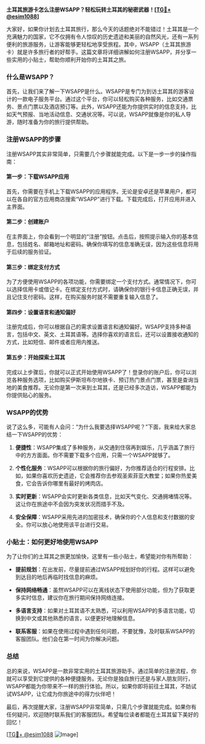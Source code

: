 **土耳其旅游卡怎么注册WSAPP？轻松玩转土耳其的秘密武器！[[TG💪+ @esim1088](https://t.me/s/esim1088)]**

大家好，如果你计划去土耳其旅行，那么今天的话题绝对不能错过！土耳其是一个充满魅力的国家，它不仅拥有令人惊叹的历史遗迹和美丽的自然风光，还有一系列便利的旅游服务，让游客能够更轻松地享受旅程。其中，WSAPP（土耳其旅游卡）就是许多旅行者的好帮手。这篇文章将详细讲解如何注册WSAPP，并分享一些实用的小贴士，帮助你顺利开始你的土耳其之旅。

### 什么是WSAPP？

首先，让我们来了解一下WSAPP是什么。WSAPP是专门为到访土耳其的游客设计的一款电子服务平台。通过这个平台，你可以轻松购买各种服务，比如交通票务、景点门票以及酒店预订等。此外，WSAPP还能为你提供实时的信息支持，比如天气预报、当地活动信息、交通状况等。可以说，WSAPP就像是你的私人导游，随时准备为你的旅行提供帮助。

### 注册WSAPP的步骤

注册WSAPP其实非常简单，只需要几个步骤就能完成。以下是一步一步的操作指南：

#### 第一步：下载WSAPP应用
首先，你需要在手机上下载WSAPP的应用程序。无论是安卓还是苹果用户，都可以在各自的官方应用商店搜索“WSAPP”进行下载。下载完成后，打开应用并进入主界面。

#### 第二步：创建账户
在主界面上，你会看到一个明显的“注册”按钮。点击后，按照提示输入你的基本信息，包括姓名、邮箱地址和密码。确保你填写的信息准确无误，因为这些信息将用于后续的服务验证。

#### 第三步：绑定支付方式
为了方便使用WSAPP的各项功能，你需要绑定一个支付方式。通常情况下，你可以选择信用卡或借记卡。在绑定支付方式时，请确保你的银行卡信息正确无误，并且记住支付密码。这样，在购买服务时就不需要重复输入信息了。

#### 第四步：设置语言和通知偏好
注册完成后，你可以根据自己的需求设置语言和通知偏好。WSAPP支持多种语言，包括中文、英文、土耳其语等。选择你喜欢的语言后，还可以设置接收通知的方式，比如短信、邮件或者应用内推送。

#### 第五步：开始探索土耳其
完成以上步骤后，你就可以正式开始使用WSAPP了！登录你的账户后，你可以浏览各种服务选项，比如购买伊斯坦布尔地铁卡、预订热门景点门票，甚至是查询当地的美食推荐。无论你是第一次来到土耳其，还是已经多次造访，WSAPP都能为你提供贴心的服务。

### WSAPP的优势

说了这么多，可能有人会问：“为什么我要选择WSAPP呢？”下面，我来给大家总结一下WSAPP的优势：

1. **便捷性**：WSAPP集成了多种服务，从交通到住宿再到娱乐，几乎涵盖了旅行中的方方面面。你不需要下载多个应用，只需一个WSAPP就够了。
   
2. **个性化服务**：WSAPP可以根据你的旅行偏好，为你推荐适合的行程安排。比如，如果你喜欢历史遗迹，它会推荐你去参观圣索菲亚大教堂；如果你热爱美食，它会告诉你哪里有最好的烤肉店。

3. **实时更新**：WSAPP会实时更新各类信息，比如天气变化、交通拥堵情况等。这让你在旅途中不会因为突发状况而措手不及。

4. **安全保障**：WSAPP采用先进的加密技术，确保你的个人信息和支付数据的安全。你可以放心地使用该平台进行交易。

### 小贴士：如何更好地使用WSAPP

为了让你们的土耳其之旅更加愉快，这里有一些小贴士，希望能对你有所帮助：

- **提前规划**：在出发前，尽量提前通过WSAPP规划好你的行程。这样可以避免到达目的地后再临时找信息的麻烦。
  
- **保持网络畅通**：虽然WSAPP可以在离线状态下使用部分功能，但为了获取更多实时信息，建议你在旅行期间保持网络连接。

- **多语言支持**：如果对土耳其语不太熟悉，可以利用WSAPP的多语言功能，切换到中文或其他熟悉的语言，以便更好地理解信息。

- **联系客服**：如果在使用过程中遇到任何问题，不要犹豫，及时联系WSAPP的客服团队。他们会在第一时间为你解决问题。

### 总结

总的来说，WSAPP是一款非常实用的土耳其旅游助手。通过简单的注册流程，你就可以享受到它提供的各种便捷服务。无论你是独自旅行还是与家人朋友同行，WSAPP都能为你带来不一样的旅行体验。所以，如果你即将前往土耳其，不妨试试WSAPP，让它成为你旅途中的得力伙伴吧！

最后，再次提醒大家，注册WSAPP非常简单，只需几个步骤就能完成。如果你有任何疑问，欢迎随时联系我们的客服团队。希望每位读者都能在土耳其留下美好的回忆！

[[TG💪+ @esim1088](https://t.me/s/esim1088) ![Image](https://i.postimg.cc/4NQfJmqS/Snipaste-2025-05-13-00-14-12.png)]